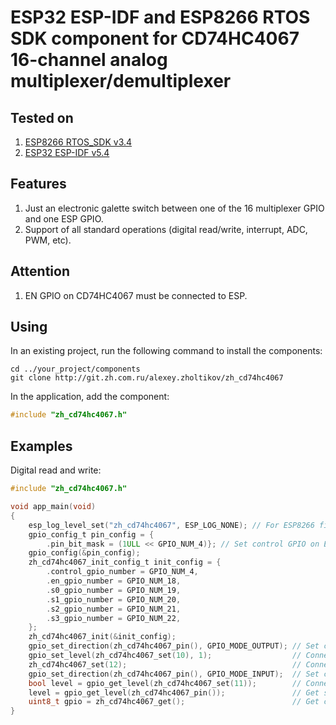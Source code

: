 # ESP32 ESP-IDF and ESP8266 RTOS SDK component for CD74HC4067 16-channel analog multiplexer/demultiplexer

## Tested on

1. [ESP8266 RTOS_SDK v3.4](https://docs.espressif.com/projects/esp8266-rtos-sdk/en/latest/index.html#)
2. [ESP32 ESP-IDF v5.4](https://docs.espressif.com/projects/esp-idf/en/release-v5.4/esp32/index.html)

## Features

1. Just an electronic galette switch between one of the 16 multiplexer GPIO and one ESP GPIO.
2. Support of all standard operations (digital read/write, interrupt, ADC, PWM, etc).

## Attention

1. EN GPIO on CD74HC4067 must be connected to ESP.

## Using

In an existing project, run the following command to install the components:

```text
cd ../your_project/components
git clone http://git.zh.com.ru/alexey.zholtikov/zh_cd74hc4067
```

In the application, add the component:

```c
#include "zh_cd74hc4067.h"
```

## Examples

Digital read and write:

```c
#include "zh_cd74hc4067.h"

void app_main(void)
{
    esp_log_level_set("zh_cd74hc4067", ESP_LOG_NONE); // For ESP8266 first enable "Component config -> Log output -> Enable log set level" via menuconfig.
    gpio_config_t pin_config = {
        .pin_bit_mask = (1ULL << GPIO_NUM_4)}; // Set control GPIO on ESP.
    gpio_config(&pin_config);
    zh_cd74hc4067_init_config_t init_config = {
        .control_gpio_number = GPIO_NUM_4,
        .en_gpio_number = GPIO_NUM_18,
        .s0_gpio_number = GPIO_NUM_19,
        .s1_gpio_number = GPIO_NUM_20,
        .s2_gpio_number = GPIO_NUM_21,
        .s3_gpio_number = GPIO_NUM_22,
    };
    zh_cd74hc4067_init(&init_config);
    gpio_set_direction(zh_cd74hc4067_pin(), GPIO_MODE_OUTPUT); // Set control GPIO on ESP to output.
    gpio_set_level(zh_cd74hc4067_set(10), 1);                  // Connect 10 GPIO on CD74HC4067 and set it to HIGH.
    zh_cd74hc4067_set(12);                                     // Connect 12 GPIO on CD74HC4067.
    gpio_set_direction(zh_cd74hc4067_pin(), GPIO_MODE_INPUT);  // Set control GPIO on ESP to input.
    bool level = gpio_get_level(zh_cd74hc4067_set(11));        // Connect 11 GPIO on CD74HC4067 and get it status.
    level = gpio_get_level(zh_cd74hc4067_pin());               // Get status of currently connected GPIO on CD74HC4067.
    uint8_t gpio = zh_cd74hc4067_get();                        // Get currently connected GPIO number on CD74HC4067.
}
```
